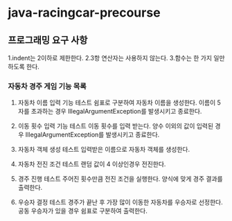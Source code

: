# java-racingcar-precourse

## 프로그래밍 요구 사항

1.indent는 2이하로 제한한다.
2.3항 연산자는 사용하지 않는다.
3.함수는 한 가지 일만 하도록 한다.

### 자동차 경주 게임 기능 목록

1. 자동차 이름 입력 기능 테스트
   쉼표로 구분하여 자동차 이름을 생성한다.
   이름이 5자를 초과하는 경우 IllegalArgumentException를 발생시키고 종료한다.

2. 이동 횟수 입력 기능 테스트
   이동 횟수를 입력 받는다.
   양수 이외의 값이 입력된 경우 IllegalArgumentException를 발생시키고 종료한다.

3. 자동차 객체 생성 테스트
   입력받은 이름으로 자동차 객체를 생성한다.

4. 자동차 전진 조건 테스트
   랜덤 값이 4 이상인경우 전진한다.

5. 경주 진행 테스트
   주어진 횟수만큼 전진 조건을 실행한다.
   양식에 맞게 경주 결과를 출력한다.

6. 우승자 결정 테스트
   경주가 끝난 후 가장 많이 이동한 자동차를 우승자로 선정한다.
   공동 우승자가 있을 경우 쉼표로 구분하여 출력한다.
   